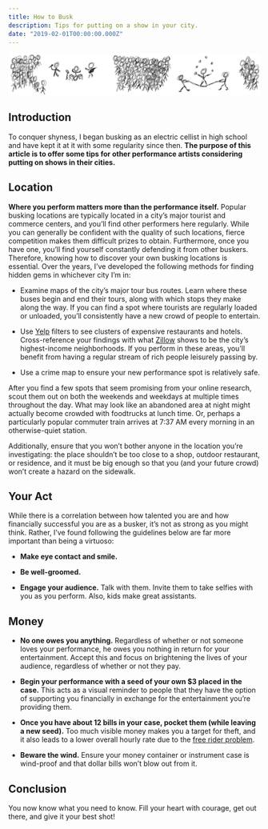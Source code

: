 ```yaml
---
title: How to Busk
description: Tips for putting on a show in your city.
date: "2019-02-01T00:00:00.000Z"
---
```


![How To Busk Hero](./howToBuskHero.png)

## Introduction

To conquer shyness, I began busking as an electric cellist in high school and have kept it at it with some regularity since then. **The purpose of this article is to offer some tips for other performance artists considering putting on shows in their cities.**

## Location

**Where you perform matters more than the performance itself.** Popular busking locations are typically located in a city’s major tourist and commerce centers, and you’ll find other performers here regularly. While you can generally be confident with the quality of such locations, fierce competition makes them difficult prizes to obtain. Furthermore, once you have one, you’ll find yourself constantly defending it from other buskers. Therefore, knowing how to discover your own busking locations is essential. Over the years, I’ve developed the following methods for finding hidden gems in whichever city I’m in:

- Examine maps of the city’s major tour bus routes. Learn where these buses begin and end their tours, along with which stops they make along the way. If you can find a spot where tourists are regularly loaded or unloaded, you’ll consistently have a new crowd of people to entertain.

- Use [Yelp](https://www.yelp.com) filters to see clusters of expensive restaurants and hotels. Cross-reference your findings with what [Zillow](https://www.zillow.com) shows to be the city’s highest-income neighborhoods. If you perform in these areas, you’ll benefit from having a regular stream of rich people leisurely passing by.

- Use a crime map to ensure your new performance spot is relatively safe.

After you find a few spots that seem promising from your online research, scout them out on both the weekends and weekdays at multiple times throughout the day. What may look like an abandoned area at night might actually become crowded with foodtrucks at lunch time. Or, perhaps a particularly popular commuter train arrives at 7:37 AM every morning in an otherwise-quiet station.

Additionally, ensure that you won’t bother anyone in the location you’re investigating: the place shouldn’t be too close to a shop, outdoor restaurant, or residence, and it must be big enough so that you (and your future crowd) won’t create a hazard on the sidewalk.

## Your Act

While there is a correlation between how talented you are and how financially successful you are as a busker, it’s not as strong as you might think. Rather, I’ve found following the guidelines below are far more important than being a virtuoso:

- **Make eye contact and smile.**

- **Be well-groomed.**

- **Engage your audience.** Talk with them. Invite them to take selfies with you as you perform. Also, kids make great assistants.

## Money

- **No one owes you anything.** Regardless of whether or not someone loves your performance, he owes you nothing in return for your entertainment. Accept this and focus on brightening the lives of your audience, regardless of whether or not they pay.

- **Begin your performance with a seed of your own $3 placed in the case.** This acts as a visual reminder to people that they have the option of supporting you financially in exchange for the entertainment you’re providing them.

- **Once you have about 12 bills in your case, pocket them (while leaving a new seed).** Too much visible money makes you a target for theft, and it also leads to a lower overall hourly rate due to the [free rider problem](https://en.wikipedia.org/wiki/Free-rider_problem).

- **Beware the wind.** Ensure your money container or instrument case is wind-proof and that dollar bills won’t blow out from it.

## Conclusion

You now know what you need to know. Fill your heart with courage, get out there, and give it your best shot!
